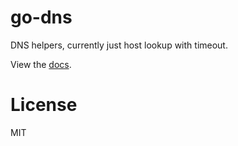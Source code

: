 
# go-dns

 DNS helpers, currently just host lookup with timeout.

 View the [docs](http://godoc.org/pkg/github.com/segmentio/go-dns).

# License

 MIT